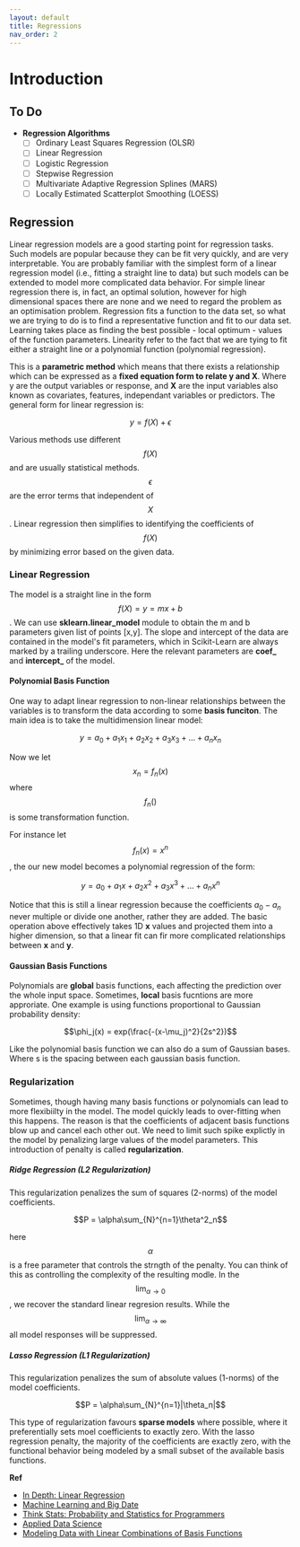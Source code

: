 ```yaml
---
layout: default
title: Regressions
nav_order: 2
---
```


# Introduction

## To Do
- **Regression Algorithms**
	- [ ] Ordinary Least Squares Regression (OLSR)
	- [ ] Linear Regression
	- [ ] Logistic Regression
	- [ ] Stepwise Regression
	- [ ] Multivariate Adaptive Regression Splines (MARS)
	- [ ] Locally Estimated Scatterplot Smoothing (LOESS)

## Regression
Linear regression models are a good starting point for regression tasks. Such models are popular because they can be fit very quickly, and are very interpretable. You are probably familiar with the simplest form of a linear regression model (i.e., fitting a straight line to data) but such models can be extended to model more complicated data behavior.  For simple linear regression there is, in fact, an optimal solution, however for high dimensional spaces there are none and we need to regard the problem as an optimisation problem. Regression fits a function to the data set, so what we are trying to do is to find a representative function and fit to our data set. Learning takes place as finding the best possible - local optimum - values of the function parameters. Linearity refer to the fact that we are tying to fit either a straight line or a polynomial function (polynomial regression).

This is a **parametric method** which means that there exists a relationship which can be expressed as a **fixed equation form to relate y and X**.  Where y are the output variables or response, and **X** are the input variables also known as covariates, features, independant variables or predictors.  The general form for linear regression is:

$$ y = f(X) + \epsilon$$

Various methods use different $$f(X)$$ and are usually statistical methods.  $$\epsilon$$ are the error terms that independent of $$X$$.  Linear regression then simplifies to identifying the coefficients of $$f(X)$$ by minimizing error based on the given data.

### Linear Regression
The model is a straight line in the form $$f(X)=y=mx+b$$.  We can use **sklearn.linear_model** module to obtain the m and b parameters given list of points [x,y].  The slope and intercept of the data are contained in the model's fit parameters, which in Scikit-Learn are always marked by a trailing underscore. Here the relevant parameters are **coef_** and **intercept_** of the model.

#### Polynomial Basis Function 
One way to adapt linear regression to non-linear relationships between the variables is to transform the data according to some **basis funciton**.  The main idea is to take the multidimension linear model:

$$y=a_0+a_1x_1+a_2x_2+a_3x_3+...+a_nx_n$$

Now we let $$x_n=f_n(x)$$ where $$f_n()$$ is some transformation function.

For instance let $$f_n(x)=x^n$$, the our new model becomes a polynomial regression of the form:

$$y=a_0+a_1x+a_2x^2+a_3x^3+...+a_nx^n$$

Notice that this is still a linear regression because the coefficients $a_0 - a_n$ never multiple or divide one another, rather they are added.  The basic operation above effectively takes 1D **x** values and projected them into a higher dimension, so that a linear fit can fir more complicated relationships between **x** and **y**.

#### Gaussian Basis Functions
Polynomials are **global** basis functions, each affecting the prediction over the whole input space.  Sometimes, **local** basis fucntions are more approriate. One example is using functions proportional to Gaussian probability density:

$$\phi_j(x) = exp(\frac{-(x-\mu_j)^2}{2s^2})$$

Like the polynomial basis function we can also do a sum of Gaussian bases.  Where s is the spacing between each gaussian basis function.

### Regularization
Sometimes, though having many basis functions or polynomials can lead to more flexibiilty in the model.  The model quickly leads to over-fitting when this happens.  The reason is that the coefficients of adjacent basis functions blow up and cancel each other out.  We need to limit such spike explictly in the model by penalizing large values of the model parameters.  This introduction of penalty is called **regularization**.


##### Ridge Regression (L2 Regularization)
This regularization penalizes the sum of squares (2-norms) of the model coefficients.

$$P = \alpha\sum_{N}^{n=1}\theta^2_n$$

here $$\alpha$$ is a free parameter that controls the strngth of the penalty. You can think of this as controlling the complexity of the resulting modle.  In the$$\lim_{\alpha\to 0}$$, we recover the standard linear regresion results.  While the $$\lim_{\alpha\to\infty}$$ all model responses will be suppressed.

##### Lasso Regression (L1 Regularization)
This regularization penalizes the sum of absolute values (1-norms) of the model coefficients.

$$P = \alpha\sum_{N}^{n=1}|\theta_n|$$

This type of regularization favours **sparse models** where possible, where it preferentially sets moel coefficients to exactly zero.  With the lasso regression penalty, the majority of the coefficients are exactly zero, with the functional behavior being modeled by a small subset of the available basis functions.


**Ref**
- [In Depth: Linear Regression](https://jakevdp.github.io/PythonDataScienceHandbook/05.06-linear-regression.html)
- [Machine Learning and Big Date](http://www.kareemalkaseer.com/books/ml/linear-regression-intro)
- [Think Stats: Probability and Statistics for Programmers](http://greenteapress.com/thinkstats/thinkstats.pdf)
- [Applied Data Science](https://columbia-applied-data-science.github.io/appdatasci.pdf)
- [Modeling Data with Linear Combinations of Basis Functions](http://www.utstat.utoronto.ca/~radford/sta414.S11/week1b.pdf)